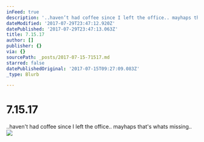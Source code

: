 ```yaml
---
inFeed: true
description: '..haven’t had coffee since I left the office.. mayhaps that''s whats missing.. '
dateModified: '2017-07-29T23:47:12.920Z'
datePublished: '2017-07-29T23:47:13.063Z'
title: 7.15.17
author: []
publisher: {}
via: {}
sourcePath: _posts/2017-07-15-71517.md
starred: false
datePublishedOriginal: '2017-07-15T09:27:09.083Z'
_type: Blurb

---
```

# 7.15.17

..haven't had coffee since I left the office.. mayhaps that's whats missing.. ![](https://the-grid-user-content.s3-us-west-2.amazonaws.com/7c6e25d5-12c9-4972-9934-ece2422d85fc.png)